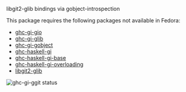 libgit2-glib bindings via gobject-introspection

This package requires the following packages not available in Fedora:

* [ghc-gi-gio](../ghc-gi-gio)
* [ghc-gi-glib](../ghc-gi-glib)
* [ghc-gi-gobject](../ghc-gi-gobject)
* [ghc-haskell-gi](../ghc-haskell-gi)
* [ghc-haskell-gi-base](../ghc-haskell-gi-base)
* [ghc-haskell-gi-overloading](../ghc-haskell-gi-overloading)
* [libgit2-glib](../libgit2-glib)

![ghc-gi-ggit status](https://copr.fedorainfracloud.org/coprs/dshea/bdcs-haskell-deps/package/ghc-gi-ggit/status_image/last_build.png)
